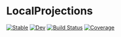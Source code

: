 # LocalProjections

[![Stable](https://img.shields.io/badge/docs-stable-blue.svg)](https://joe5saia.github.io/LocalProjections.jl/stable)
[![Dev](https://img.shields.io/badge/docs-dev-blue.svg)](https://joe5saia.github.io/LocalProjections.jl/dev)
[![Build Status](https://travis-ci.com/joe5saia/LocalProjections.jl.svg?branch=main)](https://travis-ci.com/joe5saia/LocalProjections.jl)
[![Coverage](https://codecov.io/gh/joe5saia/LocalProjections.jl/branch/main/graph/badge.svg)](https://codecov.io/gh/joe5saia/LocalProjections.jl)
